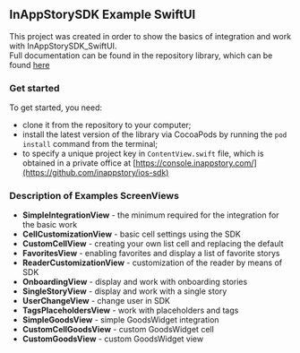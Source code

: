 ## InAppStorySDK Example SwiftUI

This project was created in order to show the basics of integration and work with InAppStorySDK_SwiftUI.  
Full documentation can be found in the repository library, which can be found [here](https://github.com/inappstory/ios-sdk/blob/SwiftUI/README.md)

### Get started
To get started, you need:  

- clone it from the repository to your computer;  
- install the latest version of the library via CocoaPods by running the `pod install` command from the terminal;  
- to specify a unique project key in `ContentView.swift` file, which is obtained in a private office at [https://console.inappstory.com/](https://github.com/inappstory/ios-sdk)  

### Description of Examples ScreenViews

- **SimpleIntegrationView** - the minimum required for the integration for the basic work  
- **CellCustomizationView** - basic cell settings using the SDK  
- **CustomCellView** - creating your own list cell and replacing the default
- **FavoritesView** - enabling favorites and display a list of favorite storys
- **ReaderCustomizationView** - customization of the reader by means of SDK
- **OnboardingView** - display and work with onboarding stories
- **SingleStoryView** - display and work with a single story
- **UserChangeView** - change user in SDK
- **TagsPlaceholdersView** - work with placeholders and tags
- **SimpleGoodsView** - simple GoodsWidget integration
- **CustomCellGoodsView** - custom GoodsWidget cell
- **CustomGoodsView** - custom GoodsWidget view
